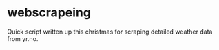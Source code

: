 # webscrapeing

Quick script written up this christmas for scraping detailed weather data from yr.no. 
